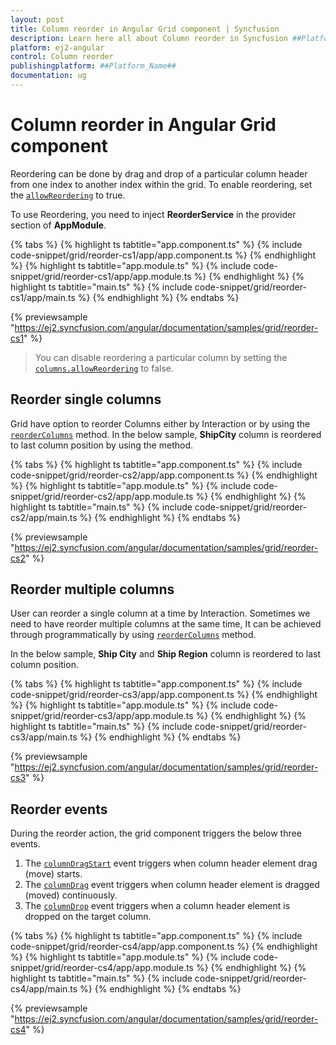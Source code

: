 ```yaml
---
layout: post
title: Column reorder in Angular Grid component | Syncfusion
description: Learn here all about Column reorder in Syncfusion ##Platform_Name## Grid component of Syncfusion Essential JS 2 and more.
platform: ej2-angular
control: Column reorder 
publishingplatform: ##Platform_Name##
documentation: ug
---
```


# Column reorder in Angular Grid component

Reordering can be done by drag and drop of a particular column header from one index to another index within the grid.
To enable reordering, set the [`allowReordering`](https://ej2.syncfusion.com/angular/documentation/api/grid/#allowreordering) to true.

To use Reordering, you need to inject **ReorderService** in the provider section of **AppModule**.

{% tabs %}
{% highlight ts tabtitle="app.component.ts" %}
{% include code-snippet/grid/reorder-cs1/app/app.component.ts %}
{% endhighlight %}
{% highlight ts tabtitle="app.module.ts" %}
{% include code-snippet/grid/reorder-cs1/app/app.module.ts %}
{% endhighlight %}
{% highlight ts tabtitle="main.ts" %}
{% include code-snippet/grid/reorder-cs1/app/main.ts %}
{% endhighlight %}
{% endtabs %}
  
{% previewsample "https://ej2.syncfusion.com/angular/documentation/samples/grid/reorder-cs1" %}

> You can disable reordering a particular column by setting the [`columns.allowReordering`](https://ej2.syncfusion.com/angular/documentation/api/grid/column/#allowreordering) to false.

## Reorder single columns

Grid have option to reorder Columns either by Interaction or by using the [`reorderColumns`](https://ej2.syncfusion.com/angular/documentation/api/grid/#reordercolumns) method. In the below sample, **ShipCity** column is reordered to last column position by using the method.

{% tabs %}
{% highlight ts tabtitle="app.component.ts" %}
{% include code-snippet/grid/reorder-cs2/app/app.component.ts %}
{% endhighlight %}
{% highlight ts tabtitle="app.module.ts" %}
{% include code-snippet/grid/reorder-cs2/app/app.module.ts %}
{% endhighlight %}
{% highlight ts tabtitle="main.ts" %}
{% include code-snippet/grid/reorder-cs2/app/main.ts %}
{% endhighlight %}
{% endtabs %}
  
{% previewsample "https://ej2.syncfusion.com/angular/documentation/samples/grid/reorder-cs2" %}

## Reorder multiple columns

User can reorder a single column at a time by Interaction. Sometimes we need to have reorder multiple columns at the same time, It can be achieved through programmatically by using [`reorderColumns`](https://ej2.syncfusion.com/angular/documentation/api/grid/#reordercolumns) method.

In the below sample, **Ship City** and **Ship Region** column is reordered to last column position.

{% tabs %}
{% highlight ts tabtitle="app.component.ts" %}
{% include code-snippet/grid/reorder-cs3/app/app.component.ts %}
{% endhighlight %}
{% highlight ts tabtitle="app.module.ts" %}
{% include code-snippet/grid/reorder-cs3/app/app.module.ts %}
{% endhighlight %}
{% highlight ts tabtitle="main.ts" %}
{% include code-snippet/grid/reorder-cs3/app/main.ts %}
{% endhighlight %}
{% endtabs %}
  
{% previewsample "https://ej2.syncfusion.com/angular/documentation/samples/grid/reorder-cs3" %}

## Reorder events

During the reorder action, the grid component triggers the below three events.

1. The [`columnDragStart`](https://ej2.syncfusion.com/angular/documentation/api/grid/#columndragstart) event triggers when column header element drag (move) starts.
2. The [`columnDrag`](https://ej2.syncfusion.com/angular/documentation/api/grid/#columndrag) event triggers when column header element is dragged (moved) continuously.
3. The [`columnDrop`](https://ej2.syncfusion.com/angular/documentation/api/grid/#columndrop) event triggers when a column header element is dropped on the target column.

{% tabs %}
{% highlight ts tabtitle="app.component.ts" %}
{% include code-snippet/grid/reorder-cs4/app/app.component.ts %}
{% endhighlight %}
{% highlight ts tabtitle="app.module.ts" %}
{% include code-snippet/grid/reorder-cs4/app/app.module.ts %}
{% endhighlight %}
{% highlight ts tabtitle="main.ts" %}
{% include code-snippet/grid/reorder-cs4/app/main.ts %}
{% endhighlight %}
{% endtabs %}
  
{% previewsample "https://ej2.syncfusion.com/angular/documentation/samples/grid/reorder-cs4" %}